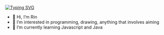 [![Typing SVG](https://readme-typing-svg.demolab.com?font=Fira+Code&pause=1000&width=435&lines=Rin)](https://git.io/typing-svg)

- 👋 Hi, I’m Rin
- 👀 I’m interested in programming, drawing, anything that involves aiming
- 🌱 I’m currently learning Javascript and Java

<!---
Rin1207/Rin1207 is a ✨ special ✨ repository because its `README.md` (this file) appears on your GitHub profile.
You can click the Preview link to take a look at your changes.
--->
